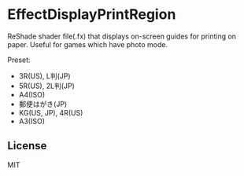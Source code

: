 # EffectDisplayPrintRegion
ReShade shader file(.fx) that displays on-screen guides for printing on paper. Useful for games which have photo mode.

Preset:
- 3R(US), L判(JP)
- 5R(US), 2L判(JP)
- A4(ISO)
- 郵便はがき(JP)
- KG(US, JP), 4R(US)
- A3(ISO)

## License

MIT
